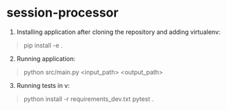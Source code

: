 # session-processor

1. Installing application after cloning the repository and adding virtualenv:
> pip install -e .

2. Running application:
> python src/main.py <input_path> <output_path>

3. Running tests in v:
> python install -r requirements_dev.txt
> pytest .
